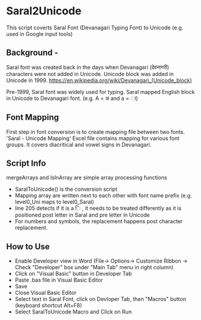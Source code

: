 # Saral2Unicode

This script coverts Saral Font (Devanagari Typing Font) to Unicode (e.g. used in Google input tools)

## Background -
Saral font was created back in the days when Devanagari (देवनागरी) characters were not added in Unicode.
Unicode block was added in Unicode in 1999.
https://en.wikipedia.org/wiki/Devanagari_(Unicode_block)

Pre-1999, Saral font was widely used for typing. Saral mapped English block in Unicode to Devanagari font.
(e.g. A = अ and a = ा)

## Font Mapping
First step in font conversion is to create mapping file between two fonts.
'Saral - Unicode Mapping' Excel file contains mapping for various font groups.
It covers diacritical and vowel signs in Devanagari.

## Script Info
  mergeArrays and IsInArray are simple array processing functions
  
* SaralToUnicode() is the conversion script
* Mapping array are written next to each other with font name prefix (e.g. level0_Uni maps to level0_Saral)
* line 205 detects if it is a ि , it needs to be treated differently as it is positioned post letter in Saral and pre letter in Unicode
* For numbers and symbols, the replacement happens post character replacement.

## How to Use
* Enable Developer view in Word (File-> Options-> Customize Ribbon -> Check "Developer" box under "Main Tab" menu in right column)
* Click on "Visual Basic" button in Developer Tab
* Paste .bas file in Visual Basic Editor
* Save
* Close Visual Basic Editor
* Select text in Saral Font, click on Devloper Tab, then "Macros" button (keyboard shortcut Alt+F8)
* Select SaralToUnicode Macro and Click on Run
